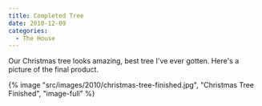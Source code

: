 ```yaml
---
title: Completed Tree
date: 2010-12-09
categories: 
  - The House
---
```


Our Christmas tree looks amazing, best tree I've ever gotten. Here's a picture of the final product.

{% image "src/images/2010/christmas-tree-finished.jpg", "Christmas Tree Finished", "image-full" %}
